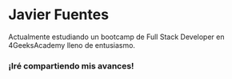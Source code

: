 # Javier Fuentes

Actualmente estudiando un bootcamp de Full Stack Developer en 4GeeksAcademy lleno de entusiasmo.

### ¡Iré compartiendo mis avances! 













<!-- ## Hi there 👋-->

<!--
**JaviFC10/JaviFC10** is a ✨ _special_ ✨ repository because its `README.md` (this file) appears on your GitHub profile.

Here are some ideas to get you started:

- 🔭 I’m currently working on ...
- 🌱 I’m currently learning ...
- 👯 I’m looking to collaborate on ...
- 🤔 I’m looking for help with ...
- 💬 Ask me about ...
- 📫 How to reach me: ...
- 😄 Pronouns: ...
- ⚡ Fun fact: ...
-->
